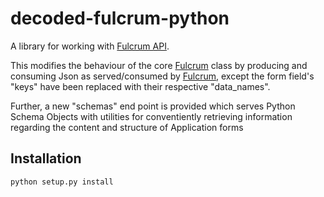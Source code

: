 # decoded-fulcrum-python

A library for working with [Fulcrum API](http://fulcrumapp.com/developers/api/).

This modifies the behaviour of the core [Fulcrum](https://github.com/fulcrumapp/fulcrum-python) class by producing and
consuming Json as served/consumed by [Fulcrum](https://github.com/fulcrumapp/fulcrum-python), except the form field's
"keys" have been replaced with their respective "data_names".

 Further, a new "schemas" end point is provided which serves Python Schema Objects with utilities for conventiently
 retrieving  information regarding the content and structure of Application forms

## Installation

    python setup.py install

